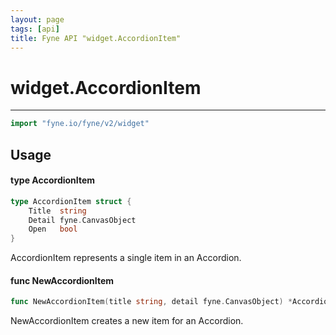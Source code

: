 ```yaml
---
layout: page
tags: [api]
title: Fyne API "widget.AccordionItem"
---
```


# widget.AccordionItem
---
```go
import "fyne.io/fyne/v2/widget"
```

## Usage

#### type AccordionItem

```go
type AccordionItem struct {
	Title  string
	Detail fyne.CanvasObject
	Open   bool
}
```

AccordionItem represents a single item in an Accordion.

#### func  NewAccordionItem

```go
func NewAccordionItem(title string, detail fyne.CanvasObject) *AccordionItem
```
NewAccordionItem creates a new item for an Accordion.
